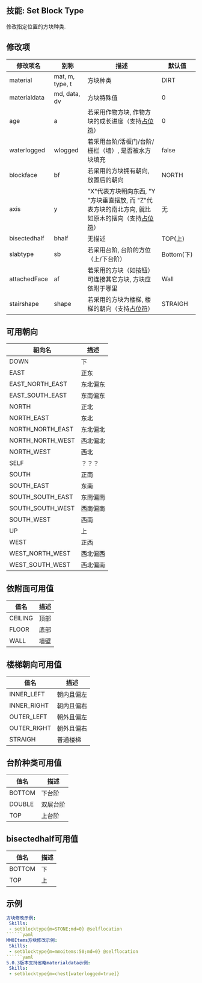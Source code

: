 技能: Set Block Type
--------------------------

修改指定位置的方块种类.

修改项
----------

| 修改项名 | 别称    | 描述                                                                                                    | 默认值 |
|-----------|------------|----------------------------------------------------------------------------------------------------------------|---------------|
| material  | mat, m, type, t | 方块种类 | DIRT          |
| materialdata      | md, data, dv      | 方块特殊值           | 0             |
| age | a | 若采用作物方块, 作物方块的成长进度（支持[占位符](/技能/占位符)） | 0             |
| waterlogged | wlogged | 若采用台阶/活板门/台阶/栅栏（墙）, 是否被水方块填充 | false  |
| blockface | bf | 若采用的方块拥有朝向, 放置后的朝向 | NORTH  |
| axis | y | "X"代表方块朝向东西, "Y "方块垂直摆放, 而 "Z"代表方块的南北方向, 就比如原木的摆向（支持[占位符](/技能/占位符)） | 无             |
| bisectedhalf | bhalf | 无描述 | TOP(上)  |
| slabtype | sb | 若采用台阶, 台阶的方位（上/下台阶） | Bottom(下)  |
| attachedFace | af | 若采用的方块（如按钮）可连接其它方块, 方块应依附于哪里 | Wall |
| stairshape | shape | 若采用的方块为楼梯, 楼梯的朝向（支持[占位符](/技能/占位符)） | STRAIGH |

可用朝向
-------

| 朝向名 | 描述 |
| - | - |
| DOWN | 下 |
| EAST| 正东 |
| EAST_NORTH_EAST | 东北偏东 |
| EAST_SOUTH_EAST| 东南偏东 |
| NORTH| 正北 |
| NORTH_EAST | 东北 |
| NORTH_NORTH_EAST | 东北偏北 |
| NORTH_NORTH_WEST | 西北偏北 |
| NORTH_WEST | 西北 |
| SELF | ？？？ |
| SOUTH | 正南 |
| SOUTH_EAST | 东南 |
| SOUTH_SOUTH_EAST | 东南偏南 |
| SOUTH_SOUTH_WEST | 西南偏南 |
| SOUTH_WEST | 西南 |
| UP | 上 |
| WEST | 正西 |
| WEST_NORTH_WEST| 西北偏西|
| WEST_SOUTH_WEST | 西北偏南|

依附面可用值
-----

| 值名 | 描述 |
| - | - |
| CEILING | 顶部 |
| FLOOR | 底部 |
| WALL | 墙壁 |

楼梯朝向可用值
-----

| 值名 | 描述 |
| - | - |
| INNER_LEFT | 朝内且偏左 |
| INNER_RIGHT | 朝内且偏右 |
| OUTER_LEFT | 朝外且偏左 |
| OUTER_RIGHT | 朝外且偏右 |
| STRAIGH | 普通楼梯 |

台阶种类可用值
-----

| 值名 | 描述 |
| - | - |
| BOTTOM | 下台阶 |
| DOUBLE | 双层台阶 |
| TOP | 上台阶 |

bisectedhalf可用值
-----

| 值名 | 描述 |
| - | - |
| BOTTOM | 下 |
| TOP | 上 |

示例
--------

```yaml
方块修改示例:
 Skills:
 - setblocktype{m=STONE;md=0} @selflocation
``````yaml
MMOItems方块修改示例:
 Skills:
 - setblocktype{m=mmoitems:50;md=0} @selflocation
``````yaml
5.0.3版本支持省略materialdata示例:
 Skills:
 - setblocktype{m=chest[waterlogged=true]}
```